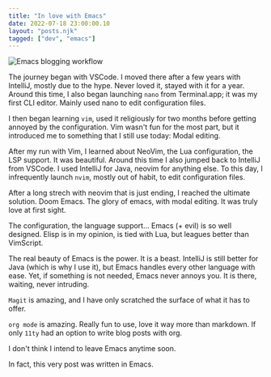 ```yaml
---
title: "In love with Emacs"
date: 2022-07-18 23:00:00.10
layout: "posts.njk"
tagged: ["dev", "emacs"]
---
```


![Emacs blogging workflow](../../../images/emacs.png)

The journey began with VSCode. I moved there after a few years with IntelliJ, mostly due to the hype. Never loved it, stayed with it for a year. Around this time, I also began launching `nano` from Terminal.app; it was my first CLI editor. Mainly used nano to edit configuration files. 

I then began learning `vim`, used it religiously for two months before getting annoyed by the configuration. Vim wasn't fun for the most part, but it introduced me to something that I still use today: Modal editing.

After my run with Vim, I learned about NeoVim, the Lua configuration, the LSP support. It was beautiful. Around this time I also jumped back to IntelliJ from VSCode. I used IntelliJ for Java, neovim for anything else. To this day, I infrequently launch `nvim`, mostly out of habit, to edit configuration files.

After a long strech with neovim that is just ending, I reached the ultimate solution. Doom Emacs. The glory of emacs, with modal editing. It was truly love at first sight.

The configuration, the language support... Emacs (+ evil) is so well designed. Elisp is in my opinion, is tied with Lua, but leagues better than VimScript.

The real beauty of Emacs is the power. It is a beast. IntelliJ is still better for Java (which is why I use it), but Emacs handles every other language with ease. Yet, if something is not needed, Emacs never annoys you. It is there, waiting, never intruding.

`Magit` is amazing, and I have only scratched the surface of what it has to offer.

`org mode` is amazing. Really fun to use, love it way more than markdown. If only `11ty` had an option to write blog posts with org.

I don't think I intend to leave Emacs anytime soon. 

In fact, this very post was written in Emacs.
